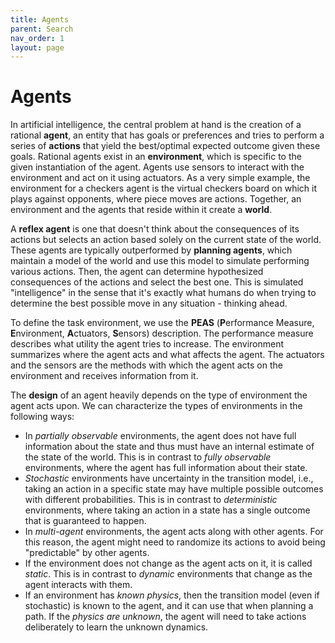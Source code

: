 ```yaml
---
title: Agents
parent: Search
nav_order: 1
layout: page
---
```


# Agents

In artificial intelligence, the central problem at hand is the creation of a rational **agent**, an entity that has goals or preferences and tries to perform a series of **actions** that yield the best/optimal expected outcome given these goals. Rational agents exist in an **environment**, which is specific to the given instantiation of the agent. Agents use sensors to interact with the environment and act on it using actuators. As a very simple example, the environment for a checkers agent is the virtual checkers board on which it plays against opponents, where piece moves are actions. Together, an environment and the agents that reside within it create a **world**.

A **reflex agent** is one that doesn't think about the consequences of its actions but selects an action based solely on the current state of the world. These agents are typically outperformed by **planning agents**, which maintain a model of the world and use this model to simulate performing various actions. Then, the agent can determine hypothesized consequences of the actions and select the best one. This is simulated "intelligence" in the sense that it's exactly what humans do when trying to determine the best possible move in any situation - thinking ahead.

To define the task environment, we use the **PEAS** (**P**erformance Measure, **E**nvironment, **A**ctuators, **S**ensors) description. The performance measure describes what utility the agent tries to increase. The environment summarizes where the agent acts and what affects the agent. The actuators and the sensors are the methods with which the agent acts on the environment and receives information from it.

The **design** of an agent heavily depends on the type of environment the agent acts upon. We can characterize the types of environments in the following ways:

- In *partially observable* environments, the agent does not have full information about the state and thus must have an internal estimate of the state of the world. This is in contrast to *fully observable* environments, where the agent has full information about their state.
- *Stochastic* environments have uncertainty in the transition model, i.e., taking an action in a specific state may have multiple possible outcomes with different probabilities. This is in contrast to *deterministic* environments, where taking an action in a state has a single outcome that is guaranteed to happen.
- In *multi-agent* environments, the agent acts along with other agents. For this reason, the agent might need to randomize its actions to avoid being "predictable" by other agents.
- If the environment does not change as the agent acts on it, it is called *static*. This is in contrast to *dynamic* environments that change as the agent interacts with them.
- If an environment has *known physics*, then the transition model (even if stochastic) is known to the agent, and it can use that when planning a path. If the *physics are unknown*, the agent will need to take actions deliberately to learn the unknown dynamics.